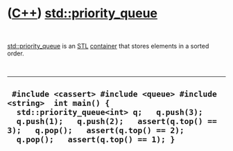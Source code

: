 



 

 

 

 

 

([C++](Cpp.htm)) [std::priority\_queue](CppPriority_queue.htm)
==============================================================

 

[std::priority\_queue](CppPriority_queue.htm) is an [STL](CppStl.htm)
[container](CppContainer.htm) that stores elements in a sorted order.

 

  ---------------------------------------------------------------------------------------------------------------------------------------------------------------------------------------------------------------------------------------------
  ` #include <cassert> #include <queue> #include <string>  int main() {   std::priority_queue<int> q;   q.push(3);   q.push(1);   q.push(2);   assert(q.top() == 3);   q.pop();   assert(q.top() == 2);   q.pop();   assert(q.top() == 1); }`
  ---------------------------------------------------------------------------------------------------------------------------------------------------------------------------------------------------------------------------------------------

 

 

 

 

 





 




